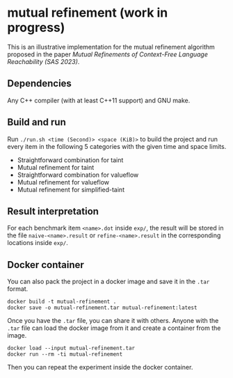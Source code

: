 # mutual refinement (work in progress)

This is an illustrative implementation for the mutual refinement algorithm
proposed in the paper _Mutual Refinements of Context-Free Language Reachability (SAS 2023)_.

## Dependencies

Any C++ compiler (with at least C++11 support) and GNU make.

## Build and run

Run `./run.sh <time (Second)> <space (KiB)>` to build the project and run every item
in the following 5 categories with the given time and space limits.

+ Straightforward combination for taint
+ Mutual refinement for taint
+ Straightforward combination for valueflow
+ Mutual refinement for valueflow
+ Mutual refinement for simplified-taint

## Result interpretation

For each benchmark item `<name>.dot` inside `exp/`,
the result will be stored in the file `naive-<name>.result` or `refine-<name>.result`
in the corresponding locations inside `exp/`.

## Docker container

You can also pack the project in a docker image and save it in the `.tar` format.

```
docker build -t mutual-refinement .
docker save -o mutual-refinement.tar mutual-refinement:latest
```

Once you have the `.tar` file, you can share it with others.
Anyone with the `.tar` file can load the docker image from it and create a container from the image.

```
docker load --input mutual-refinement.tar
docker run --rm -ti mutual-refinement
```

Then you can repeat the experiment inside the docker container.
